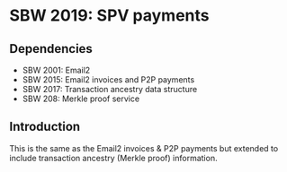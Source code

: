 SBW 2019: SPV payments
====================

Dependencies
------------
* SBW 2001: Email2
* SBW 2015: Email2 invoices and P2P payments
* SBW 2017: Transaction ancestry data structure
* SBW 208: Merkle proof service

Introduction
------------
This is the same as the Email2 invoices & P2P payments but extended to include
transaction ancestry (Merkle proof) information.